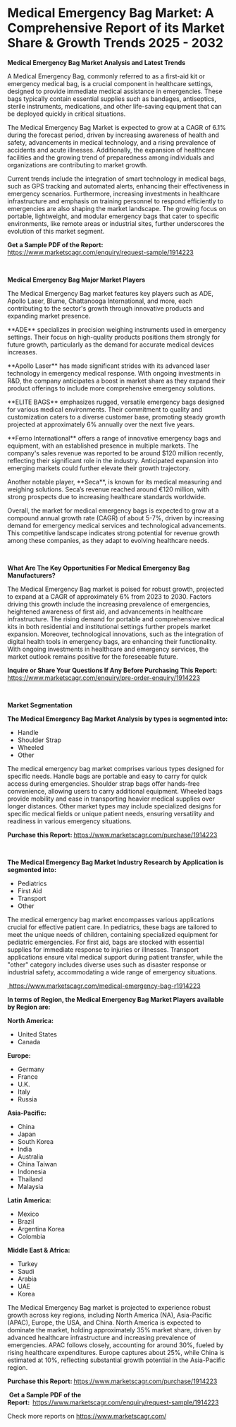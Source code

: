 <p><h1>Medical Emergency Bag Market: A Comprehensive Report of its Market Share & Growth Trends 2025 - 2032</h1></p><p><strong>Medical Emergency Bag Market Analysis and Latest Trends</strong></p>
<p><p>A Medical Emergency Bag, commonly referred to as a first-aid kit or emergency medical bag, is a crucial component in healthcare settings, designed to provide immediate medical assistance in emergencies. These bags typically contain essential supplies such as bandages, antiseptics, sterile instruments, medications, and other life-saving equipment that can be deployed quickly in critical situations. </p><p>The Medical Emergency Bag Market is expected to grow at a CAGR of 6.1% during the forecast period, driven by increasing awareness of health and safety, advancements in medical technology, and a rising prevalence of accidents and acute illnesses. Additionally, the expansion of healthcare facilities and the growing trend of preparedness among individuals and organizations are contributing to market growth. </p><p>Current trends include the integration of smart technology in medical bags, such as GPS tracking and automated alerts, enhancing their effectiveness in emergency scenarios. Furthermore, increasing investments in healthcare infrastructure and emphasis on training personnel to respond efficiently to emergencies are also shaping the market landscape. The growing focus on portable, lightweight, and modular emergency bags that cater to specific environments, like remote areas or industrial sites, further underscores the evolution of this market segment.</p></p>
<p><strong>Get a Sample PDF of the Report:&nbsp;</strong> <a href="https://www.marketscagr.com/enquiry/request-sample/1914223?utm_campaign=1889&utm_medium=2&utm_source=Github&utm_content=ia&utm_term=04032025&utm_id=medical-emergency-bag">https://www.marketscagr.com/enquiry/request-sample/1914223</a></p>
<p>&nbsp;</p>
<p><strong>Medical Emergency Bag Major Market Players</strong></p>
<p><p>The Medical Emergency Bag market features key players such as ADE, Apollo Laser, Blume, Chattanooga International, and more, each contributing to the sector's growth through innovative products and expanding market presence.</p><p>**ADE** specializes in precision weighing instruments used in emergency settings. Their focus on high-quality products positions them strongly for future growth, particularly as the demand for accurate medical devices increases.</p><p>**Apollo Laser** has made significant strides with its advanced laser technology in emergency medical response. With ongoing investments in R&D, the company anticipates a boost in market share as they expand their product offerings to include more comprehensive emergency solutions.</p><p>**ELITE BAGS** emphasizes rugged, versatile emergency bags designed for various medical environments. Their commitment to quality and customization caters to a diverse customer base, promoting steady growth projected at approximately 6% annually over the next five years.</p><p>**Ferno International** offers a range of innovative emergency bags and equipment, with an established presence in multiple markets. The company's sales revenue was reported to be around $120 million recently, reflecting their significant role in the industry. Anticipated expansion into emerging markets could further elevate their growth trajectory.</p><p>Another notable player, **Seca**, is known for its medical measuring and weighing solutions. Seca’s revenue reached around €120 million, with strong prospects due to increasing healthcare standards worldwide.</p><p>Overall, the market for medical emergency bags is expected to grow at a compound annual growth rate (CAGR) of about 5-7%, driven by increasing demand for emergency medical services and technological advancements. This competitive landscape indicates strong potential for revenue growth among these companies, as they adapt to evolving healthcare needs.</p></p>
<p>&nbsp;</p>
<p><strong>What Are The Key Opportunities For Medical Emergency Bag Manufacturers?</strong></p>
<p><p>The Medical Emergency Bag market is poised for robust growth, projected to expand at a CAGR of approximately 6% from 2023 to 2030. Factors driving this growth include the increasing prevalence of emergencies, heightened awareness of first aid, and advancements in healthcare infrastructure. The rising demand for portable and comprehensive medical kits in both residential and institutional settings further propels market expansion. Moreover, technological innovations, such as the integration of digital health tools in emergency bags, are enhancing their functionality. With ongoing investments in healthcare and emergency services, the market outlook remains positive for the foreseeable future.</p></p>
<p><strong>Inquire or Share Your Questions If Any Before Purchasing This Report:</strong> <a href="https://www.marketscagr.com/enquiry/pre-order-enquiry/1914223?utm_campaign=1889&utm_medium=2&utm_source=Github&utm_content=ia&utm_term=04032025&utm_id=medical-emergency-bag">https://www.marketscagr.com/enquiry/pre-order-enquiry/1914223</a></p>
<p>&nbsp;</p>
<p><strong>Market Segmentation</strong></p>
<p><strong>The Medical Emergency Bag Market Analysis by types is segmented into:</strong></p>
<p><ul><li>Handle</li><li>Shoulder Strap</li><li>Wheeled</li><li>Other</li></ul></p>
<p><p>The medical emergency bag market comprises various types designed for specific needs. Handle bags are portable and easy to carry for quick access during emergencies. Shoulder strap bags offer hands-free convenience, allowing users to carry additional equipment. Wheeled bags provide mobility and ease in transporting heavier medical supplies over longer distances. Other market types may include specialized designs for specific medical fields or unique patient needs, ensuring versatility and readiness in various emergency situations.</p></p>
<p><strong>Purchase this Report:&nbsp;</strong><a href="https://www.marketscagr.com/purchase/1914223?utm_campaign=1889&utm_medium=2&utm_source=Github&utm_content=ia&utm_term=04032025&utm_id=medical-emergency-bag">https://www.marketscagr.com/purchase/1914223</a></p>
<p>&nbsp;</p>
<p><strong>The Medical Emergency Bag Market Industry Research by Application is segmented into:</strong></p>
<p><ul><li>Pediatrics</li><li>First Aid</li><li>Transport</li><li>Other</li></ul></p>
<p><p>The medical emergency bag market encompasses various applications crucial for effective patient care. In pediatrics, these bags are tailored to meet the unique needs of children, containing specialized equipment for pediatric emergencies. For first aid, bags are stocked with essential supplies for immediate response to injuries or illnesses. Transport applications ensure vital medical support during patient transfer, while the "other" category includes diverse uses such as disaster response or industrial safety, accommodating a wide range of emergency situations.</p></p>
<p><a href="https://www.marketscagr.com/medical-emergency-bag-r1914223?utm_campaign=1889&utm_medium=2&utm_source=Github&utm_content=ia&utm_term=04032025&utm_id=medical-emergency-bag">&nbsp;https://www.marketscagr.com/medical-emergency-bag-r1914223</a></p>
<p><strong>In terms of Region, the Medical Emergency Bag Market Players available by Region are:</strong></p>
<p>
    <p> <strong> North America: </strong>
        <ul>
            <li>United States</li>
            <li>Canada</li>
        </ul>
        </p> 
    <p> <strong> Europe: </strong>
        <ul>
            <li>Germany</li>
            <li>France</li>
            <li>U.K.</li>
            <li>Italy</li>
            <li>Russia</li>
        </ul>
        </p> 
    <p> <strong> Asia-Pacific: </strong>
        <ul>
            <li>China</li>
            <li>Japan</li>
            <li>South Korea</li>
            <li>India</li>
            <li>Australia</li>
            <li>China Taiwan</li>
            <li>Indonesia</li>
            <li>Thailand</li>
            <li>Malaysia</li>
        </ul>
        </p> 
    <p> <strong> Latin America: </strong>
        <ul>
            <li>Mexico</li>
            <li>Brazil</li>
            <li>Argentina Korea</li>
            <li>Colombia</li>
        </ul>
        </p> 
    <p> <strong> Middle East & Africa: </strong>
        <ul>
            <li>Turkey</li>
            <li>Saudi</li>
            <li>Arabia</li>
            <li>UAE</li>
            <li>Korea</li>
        </ul>
    </p>
    </p>
<p><p>The Medical Emergency Bag market is projected to experience robust growth across key regions, including North America (NA), Asia-Pacific (APAC), Europe, the USA, and China. North America is expected to dominate the market, holding approximately 35% market share, driven by advanced healthcare infrastructure and increasing prevalence of emergencies. APAC follows closely, accounting for around 30%, fueled by rising healthcare expenditures. Europe captures about 25%, while China is estimated at 10%, reflecting substantial growth potential in the Asia-Pacific region.</p></p>
<p><strong>Purchase this Report: </strong><a href="https://www.marketscagr.com/purchase/1914223?utm_campaign=1889&utm_medium=2&utm_source=Github&utm_content=ia&utm_term=04032025&utm_id=medical-emergency-bag">https://www.marketscagr.com/purchase/1914223</a></p>
<p>&nbsp;<strong>Get a Sample PDF of the Report:&nbsp;&nbsp;</strong><a href="https://www.marketscagr.com/enquiry/request-sample/1914223?utm_campaign=1889&utm_medium=2&utm_source=Github&utm_content=ia&utm_term=04032025&utm_id=medical-emergency-bag">https://www.marketscagr.com/enquiry/request-sample/1914223</a></p>
<p><strong></strong></p>
<p>Check more reports on <a href="https://www.marketscagr.com/?utm_campaign=1889&utm_medium=2&utm_source=Github&utm_content=ia&utm_term=04032025&utm_id=medical-emergency-bag">https://www.marketscagr.com/</a></p>